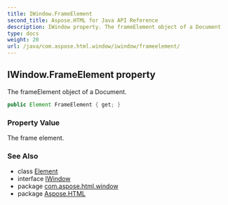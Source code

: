 ```yaml
---
title: IWindow.FrameElement
second_title: Aspose.HTML for Java API Reference
description: IWindow property. The frameElement object of a Document
type: docs
weight: 20
url: /java/com.aspose.html.window/iwindow/frameelement/
---
```

## IWindow.FrameElement property

The frameElement object of a Document.

```java
public Element FrameElement { get; }
```

### Property Value

The frame element.

### See Also

* class [Element](../../../com.aspose.html.dom/element/)
* interface [IWindow](../)
* package [com.aspose.html.window](../../../com.aspose.html.window/)
* package [Aspose.HTML](../../../)
